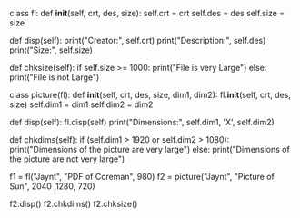 class fl:
  def __init__(self, crt, des, size):
    self.crt = crt
    self.des = des
    self.size = size

  def disp(self):
    print("Creator:", self.crt)
    print("Description:", self.des)
    print("Size:", self.size)

  def chksize(self):
    if self.size >= 1000:
      print("File is very Large")
    else:
      print("File is not Large")
  
class picture(fl):
  def __init__(self, crt, des, size, dim1, dim2):
    fl.__init__(self, crt, des, size)
    self.dim1 = dim1
    self.dim2 = dim2

  def disp(self):
    fl.disp(self)
    print("Dimensions:", self.dim1, 'X', self.dim2)

  def chkdims(self):
    if (self.dim1 > 1920  or self.dim2 > 1080):
      print("Dimensions of the picture are very large")
    else:
      print("Dimensions of the picture are not very large")

f1 = fl("Jaynt", "PDF of Coreman", 980)
f2 = picture("Jaynt", "Picture of Sun", 2040 ,1280, 720)

f2.disp()
f2.chkdims()
f2.chksize()
